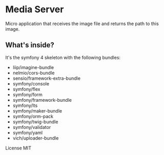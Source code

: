 Media Server
========================

Micro application that receives the image file and returns the path to this image.

What's inside?
--------------

It's the symfony 4 skeleton with the following bundles:
 * liip/imagine-bundle 
 * nelmio/cors-bundle 
 * sensio/framework-extra-bundle 
 * symfony/console 
 * symfony/flex 
 * symfony/form 
 * symfony/framework-bundle 
 * symfony/lts 
 * symfony/maker-bundle 
 * symfony/orm-pack 
 * symfony/twig-bundle 
 * symfony/validator 
 * symfony/yaml 
 * vich/uploader-bundle 
 
License MIT
